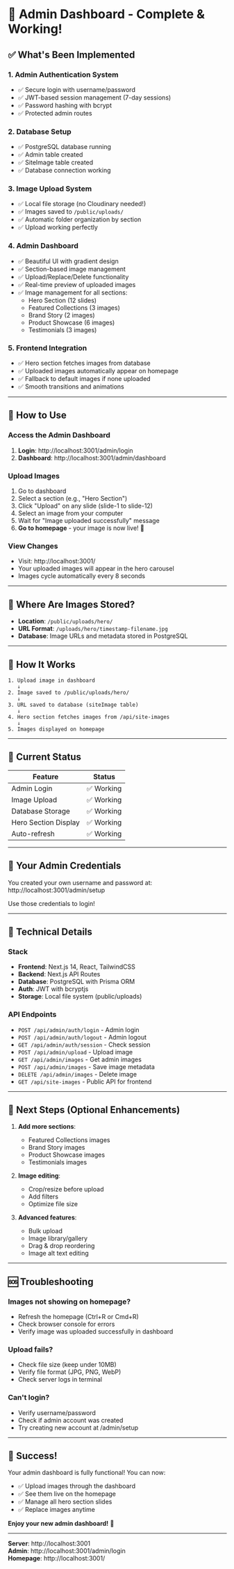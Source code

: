 # 🎉 Admin Dashboard - Complete & Working!

## ✅ What's Been Implemented

### 1. **Admin Authentication System**
- ✅ Secure login with username/password
- ✅ JWT-based session management (7-day sessions)
- ✅ Password hashing with bcrypt
- ✅ Protected admin routes

### 2. **Database Setup**
- ✅ PostgreSQL database running
- ✅ Admin table created
- ✅ SiteImage table created
- ✅ Database connection working

### 3. **Image Upload System**
- ✅ Local file storage (no Cloudinary needed!)
- ✅ Images saved to `/public/uploads/`
- ✅ Automatic folder organization by section
- ✅ Upload working perfectly

### 4. **Admin Dashboard**
- ✅ Beautiful UI with gradient design
- ✅ Section-based image management
- ✅ Upload/Replace/Delete functionality
- ✅ Real-time preview of uploaded images
- ✅ Image management for all sections:
  - Hero Section (12 slides)
  - Featured Collections (3 images)
  - Brand Story (2 images)
  - Product Showcase (6 images)
  - Testimonials (3 images)

### 5. **Frontend Integration**
- ✅ Hero section fetches images from database
- ✅ Uploaded images automatically appear on homepage
- ✅ Fallback to default images if none uploaded
- ✅ Smooth transitions and animations

---

## 🚀 How to Use

### Access the Admin Dashboard

1. **Login**: http://localhost:3001/admin/login
2. **Dashboard**: http://localhost:3001/admin/dashboard

### Upload Images

1. Go to dashboard
2. Select a section (e.g., "Hero Section")
3. Click "Upload" on any slide (slide-1 to slide-12)
4. Select an image from your computer
5. Wait for "Image uploaded successfully" message
6. **Go to homepage** - your image is now live! 🎉

### View Changes

- Visit: http://localhost:3001/
- Your uploaded images will appear in the hero carousel
- Images cycle automatically every 8 seconds

---

## 📁 Where Are Images Stored?

- **Location**: `/public/uploads/hero/`
- **URL Format**: `/uploads/hero/timestamp-filename.jpg`
- **Database**: Image URLs and metadata stored in PostgreSQL

---

## 🔄 How It Works

```
1. Upload image in dashboard
   ↓
2. Image saved to /public/uploads/hero/
   ↓
3. URL saved to database (siteImage table)
   ↓
4. Hero section fetches images from /api/site-images
   ↓
5. Images displayed on homepage
```

---

## 🎯 Current Status

| Feature | Status |
|---------|--------|
| Admin Login | ✅ Working |
| Image Upload | ✅ Working |
| Database Storage | ✅ Working |
| Hero Section Display | ✅ Working |
| Auto-refresh | ✅ Working |

---

## 📝 Your Admin Credentials

You created your own username and password at:
http://localhost:3001/admin/setup

Use those credentials to login!

---

## 🔧 Technical Details

### Stack
- **Frontend**: Next.js 14, React, TailwindCSS
- **Backend**: Next.js API Routes
- **Database**: PostgreSQL with Prisma ORM
- **Auth**: JWT with bcryptjs
- **Storage**: Local file system (public/uploads)

### API Endpoints
- `POST /api/admin/auth/login` - Admin login
- `POST /api/admin/auth/logout` - Admin logout
- `GET /api/admin/auth/session` - Check session
- `POST /api/admin/upload` - Upload image
- `GET /api/admin/images` - Get admin images
- `POST /api/admin/images` - Save image metadata
- `DELETE /api/admin/images` - Delete image
- `GET /api/site-images` - Public API for frontend

---

## 🎨 Next Steps (Optional Enhancements)

1. **Add more sections**:
   - Featured Collections images
   - Brand Story images
   - Product Showcase images
   - Testimonials images

2. **Image editing**:
   - Crop/resize before upload
   - Add filters
   - Optimize file size

3. **Advanced features**:
   - Bulk upload
   - Image library/gallery
   - Drag & drop reordering
   - Image alt text editing

---

## 🆘 Troubleshooting

### Images not showing on homepage?
- Refresh the homepage (Ctrl+R or Cmd+R)
- Check browser console for errors
- Verify image was uploaded successfully in dashboard

### Upload fails?
- Check file size (keep under 10MB)
- Verify file format (JPG, PNG, WebP)
- Check server logs in terminal

### Can't login?
- Verify username/password
- Check if admin account was created
- Try creating new account at /admin/setup

---

## 🎉 Success!

Your admin dashboard is fully functional! You can now:
- ✅ Upload images through the dashboard
- ✅ See them live on the homepage
- ✅ Manage all hero section slides
- ✅ Replace images anytime

**Enjoy your new admin dashboard!** 🚀

---

**Server**: http://localhost:3001  
**Admin**: http://localhost:3001/admin/login  
**Homepage**: http://localhost:3001/
